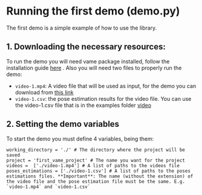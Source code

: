 # Running the first demo (demo.py)

The first demo is a simple example of how to use the library.

## 1. Downloading the necessary resources:

To run the demo you will need vame package installed, follow the installation guide [here](/README.md#Installation) .
Also you will need two files to properly run the demo:
- `video-1.mp4`: A video file that will be used as input, for the demo you can download from [this link](https://drive.google.com/file/d/1w6OW9cN_-S30B7rOANvSaR9c3O5KeF0c/view)
- `video-1.csv`: the pose estimation results for the video file. You can use the video-1.csv file that is in the examples folder [video](/examples/video-1.csv)

## 2. Setting the demo variables
To start the demo you must define 4 variables, being them:

```
working_directory = './' # The directory where the project will be saved
project = 'first_vame_project' # The name you want for the project
videos =  ['./video-1.mp4'] # A list of paths to the videos file
poses_estimations = ['./video-1.csv'] # A list of paths to the poses estimations files. **Important**: The name (without the extension) of the video file and the pose estimation file must be the same. E.g. `video-1.mp4` and `video-1.csv`
```


